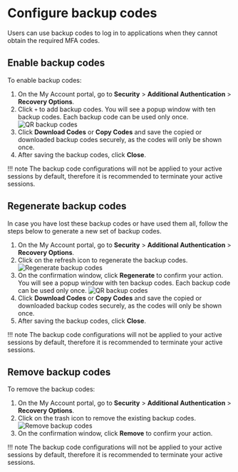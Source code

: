 # Configure backup codes

Users can use backup codes to log in to applications when they cannot obtain the required MFA codes.

## Enable backup codes

To enable backup codes:

1. On the My Account portal, go to **Security** > **Additional Authentication** > **Recovery Options**.
2. Click `+` to add backup codes.
    You will see a popup window with ten backup codes. Each backup code can be used only once.
    ![QR backup codes](../../assets/img/guides/mfa/backup-codes/backup-codes-via-myaccount.png)
3. Click **Download Codes** or **Copy Codes** and save the copied or downloaded backup codes securely, as the codes will only be shown once.
4. After saving the backup codes, click **Close**.

!!! note
    The backup code configurations will not be applied to your active sessions by default, therefore it is recommended to terminate your active sessions.

## Regenerate backup codes

In case you have lost these backup codes or have used them all, follow the steps below to generate a new set of backup codes.

1. On the My Account portal, go to **Security** > **Additional Authentication** > **Recovery Options**.
2. Click on the refresh icon to regenerate the backup codes.
    ![Regenerate backup codes](../../assets/img/guides/mfa/backup-codes/regenerate-backup-codes.png)
3. On the confirmation window, click **Regenerate** to confirm your action.
    You will see a popup window with ten backup codes. Each backup code can be used only once.
    ![QR backup codes](../../assets/img/guides/mfa/backup-codes/backup-codes-via-myaccount.png)
4. Click **Download Codes** or **Copy Codes** and save the copied or downloaded backup codes securely, as the codes will only be shown once.
5. After saving the backup codes, click **Close**.

!!! note
    The backup code configurations will not be applied to your active sessions by default, therefore it is recommended to terminate your active sessions.

## Remove backup codes
To remove the backup codes:

1. On the My Account portal, go to **Security** > **Additional Authentication** > **Recovery Options**.
2. Click on the trash icon to remove the existing backup codes.
    ![Remove backup codes](../../assets/img/guides/mfa/backup-codes/remove-backup-codes.png)
3. On the confirmation window, click **Remove** to confirm your action.

!!! note
    The backup code configurations will not be applied to your active sessions by default, therefore it is recommended to terminate your active sessions.